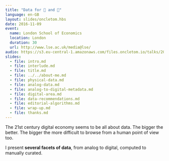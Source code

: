 ```yaml
---
title: "Data for 🙋 and 🤖"
language: en-GB
layout: slides/oncletom.hbs
date: 2016-11-09
event:
  name: London School of Economics
  location: London
  duration: 30
  url: http://www.lse.ac.uk/media@lse/
audio: https://s3.eu-central-1.amazonaws.com/files.oncletom.io/talks/2016/lse.mp3
slides:
  - file: intro.md
  - file: interlude.md
  - file: title.md
  - file: ../../about-me.md
  - file: physical-data.md
  - file: analog-data.md
  - file: analog-to-digital-metadata.md
  - file: digital-area.md
  - file: data-recommendations.md
  - file: editorial-algorithms.md
  - file: wrap-up.md
  - file: thanks.md
---
```


The 21st century digital economy seems to be all about data. The bigger the better. The bigger the more difficult to browse from a human point of view too.

I present **several facets of data**, from analog to digital, computed to manually curated.

